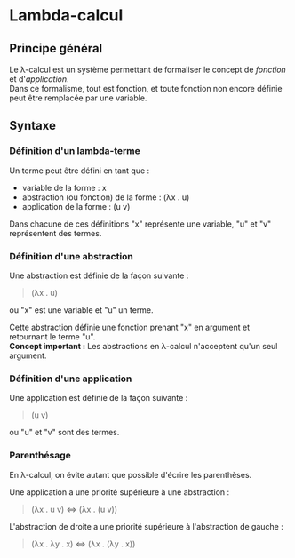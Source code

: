 Lambda-calcul
=============

Principe g&eacute;n&eacute;ral
------------------------------
Le &lambda;-calcul est un syst&egrave;me permettant de formaliser le concept
de _fonction_ et d'_application_.  
Dans ce formalisme, tout est fonction, et toute fonction non
encore d&eacute;finie peut &ecirc;tre remplac&eacute;e par une variable.

Syntaxe
-------

### D&eacute;finition d'un lambda-terme

Un terme peut &ecirc;tre d&eacute;fini en tant que : 

* variable de la forme : x
* abstraction (ou fonction) de la forme : (&lambda;x . u)
* application de la forme : (u v)

Dans chacune de ces d&eacute;finitions "x" repr&eacute;sente une
variable, "u" et "v" repr&eacute;sentent des termes.


### D&eacute;finition d'une abstraction

Une abstraction est d&eacute;finie de la fa&ccedil;on suivante :
> (&lambda;x . u)

ou "x" est une variable et "u" un terme.

Cette abstraction d&eacute;finie une fonction prenant "x" en argument
et retournant le terme "u".  
__Concept important :__ Les abstractions en &lambda;-calcul n'acceptent qu'un seul argument.


### D&eacute;finition d'une application

Une application est d&eacute;finie de la fa&ccedil;on suivante :
> (u v)

ou "u" et "v" sont des termes.


### Parenth&eacute;sage

En &lambda;-calcul, on &eacute;vite autant que possible d'&eacute;crire les parenth&egrave;ses.

Une application a une priorit&eacute; sup&eacute;rieure &agrave; une abstraction :
> (&lambda;x . u v) <=> (&lambda;x . (u v))

L'abstraction de droite a une priorit&eacute; sup&eacute;rieure &agrave; l'abstraction de gauche : 
> (&lambda;x . &lambda;y . x) <=> (&lambda;x . (&lambda;y . x))
